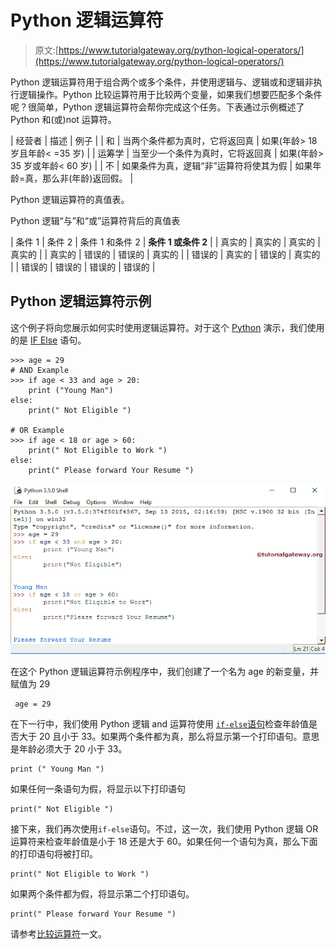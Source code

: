 # Python 逻辑运算符

> 原文:[https://www.tutorialgateway.org/python-logical-operators/](https://www.tutorialgateway.org/python-logical-operators/)

Python 逻辑运算符用于组合两个或多个条件，并使用逻辑与、逻辑或和逻辑非执行逻辑操作。Python 比较运算符用于比较两个变量，如果我们想要匹配多个条件呢？很简单，Python 逻辑运算符会帮你完成这个任务。下表通过示例概述了 Python 和(或)not 运算符。

| 经营者 | 描述 | 例子 |
| 和 | 当两个条件都为真时，它将返回真 | 如果(年龄> 18 岁且年龄< =35 岁) |
| 运筹学 | 当至少一个条件为真时，它将返回真 | 如果(年龄> 35 岁或年龄< 60 岁) |
| 不 | 如果条件为真，逻辑“非”运算符将使其为假 | 如果年龄=真，那么非(年龄)返回假。 |

Python 逻辑运算符的真值表。

Python 逻辑“与”和“或”运算符背后的真值表

| 条件 1 | 条件 2 | 条件 1 和条件 2 | **条件 1 或条件 2** |
| 真实的 | 真实的 | 真实的 | 真实的 |
| 真实的 | 错误的 | 错误的 | 真实的 |
| 错误的 | 真实的 | 错误的 | 真实的 |
| 错误的 | 错误的 | 错误的 | 错误的 |

## Python 逻辑运算符示例

这个例子将向您展示如何实时使用逻辑运算符。对于这个 [Python](https://www.tutorialgateway.org/python-tutorial/) 演示，我们使用的是 [IF Else](https://www.tutorialgateway.org/python-if-else/) 语句。

```
>>> age = 29
# AND Example
>>> if age < 33 and age > 20:
	print ("Young Man")
else:
	print(" Not Eligible ")

# OR Example
>>> if age < 18 or age > 60:
	print(" Not Eligible to Work ")
else:
	print(" Please forward Your Resume ")
```

![Python Logical Operators 1](img/16ac07a6f38ad48358a4336206f3b7ad.png)

在这个 Python 逻辑运算符示例程序中，我们创建了一个名为 age 的新变量，并赋值为 29

```
 age = 29
```

在下一行中，我们使用 Python 逻辑 and 运算符使用 [`if-else`语句](https://www.tutorialgateway.org/python-if-else/)检查年龄值是否大于 20 且小于 33。如果两个条件都为真，那么将显示第一个打印语句。意思是年龄必须大于 20 小于 33。

```
print (" Young Man ")
```

如果任何一条语句为假，将显示以下打印语句

```
print(" Not Eligible ")
```

接下来，我们再次使用`if-else`语句。不过，这一次，我们使用 Python 逻辑 OR 运算符来检查年龄值是小于 18 还是大于 60。如果任何一个语句为真，那么下面的打印语句将被打印。

```
print(" Not Eligible to Work ")
```

如果两个条件都为假，将显示第二个打印语句。

```
print(" Please forward Your Resume ")
```

请参考[比较运算符](https://www.tutorialgateway.org/python-comparison-operators/)一文。